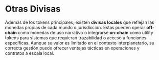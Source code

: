 # Otras Divisas

Además de los tokens principales, existen **divisas locales** que reflejan las monedas propias de cada mundo o jurisdicción. Estas pueden operar **off-chain** como monedas de uso narrativo o integrarse **on-chain** como utility tokens para sistemas que requieran trazabilidad o acceso a funciones específicas. Aunque su valor es limitado en el contexto interplanetario, su correcta gestión puede ofrecer ventajas tácticas en operaciones y contratos a escala local.
